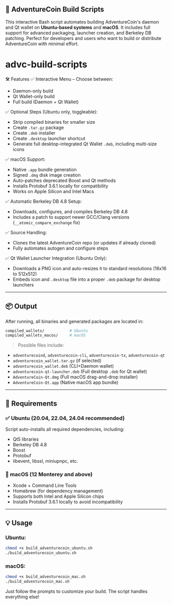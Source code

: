 ## 🚀 AdventureCoin Build Scripts

This interactive Bash script automates building AdventureCoin's daemon and Qt wallet on **Ubuntu-based systems** and **macOS**. It includes full support for advanced packaging, launcher creation, and Berkeley DB patching. Perfect for developers and users who want to build or distribute AdventureCoin with minimal effort.

# advc-build-scripts

🛠️ Features
✅ Interactive Menu – Choose between:

* Daemon-only build
* Qt Wallet-only build
* Full build (Daemon + Qt Wallet)

✅ Optional Steps (Ubuntu only, toggleable):

* Strip compiled binaries for smaller size
* Create `.tar.gz` package
* Create `.deb` installer
* Create `.desktop` launcher shortcut
* Generate full desktop-integrated Qt Wallet `.deb`, including multi-size icons

✅ macOS Support:

* Native `.app` bundle generation
* Signed `.dmg` disk image creation
* Auto-patches deprecated Boost and Qt methods
* Installs Protobuf 3.6.1 locally for compatibility
* Works on Apple Silicon and Intel Macs

✅ Automatic Berkeley DB 4.8 Setup:

* Downloads, configures, and compiles Berkeley DB 4.8
* Includes a patch to support newer GCC/Clang versions (`__atomic_compare_exchange` fix)

✅ Source Handling:

* Clones the latest AdventureCoin repo (or updates if already cloned)
* Fully automates autogen and configure steps

✅ Qt Wallet Launcher Integration (Ubuntu Only):

* Downloads a PNG icon and auto-resizes it to standard resolutions (16x16 to 512x512)
* Embeds icon and `.desktop` file into a proper `.deb` package for desktop launchers

---

## 📦 Output

After running, all binaries and generated packages are located in:

```bash
compiled_wallets/           # Ubuntu
compiled_wallets_macos/     # macOS
```

> Possible files include:

* `adventurecoind`, `adventurecoin-cli`, `adventurecoin-tx`, `adventurecoin-qt`
* `adventurecoin_wallet.tar.gz` (if selected)
* `adventurecoin_wallet.deb` (CLI+Daemon wallet)
* `adventurecoin-qt-launcher.deb` (Full desktop `.deb` for Qt wallet)
* `AdventureCoin-Qt.dmg` (Full macOS drag-and-drop installer)
* `AdventureCoin-Qt.app` (Native macOS app bundle)

---

## 🔧 Requirements

### ✅ Ubuntu (20.04, 22.04, 24.04 recommended)

Script auto-installs all required dependencies, including:

* Qt5 libraries
* Berkeley DB 4.8
* Boost
* Protobuf
* libevent, libssl, miniupnpc, etc.

### 🍏 macOS (12 Monterey and above)

* Xcode + Command Line Tools
* Homebrew (for dependency management)
* Supports both Intel and Apple Silicon chips
* Installs Protobuf 3.6.1 locally to avoid incompatibility

---

## 💡 Usage

### Ubuntu:

```bash
chmod +x build_adventurecoin_ubuntu.sh
./build_adventurecoin_ubuntu.sh
```

### macOS:

```bash
chmod +x build_adventurecoin_mac.sh
./build_adventurecoin_mac.sh
```

Just follow the prompts to customize your build. The script handles everything else!
